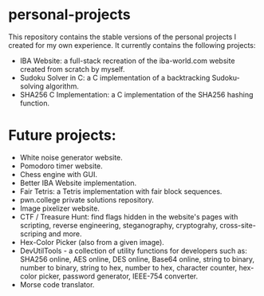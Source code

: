 # personal-projects
This repository contains the stable versions of the personal projects I created for my own experience.
It currently contains the following projects:
- IBA Website: a full-stack recreation of the iba-world.com website created from scratch by myself.
- Sudoku Solver in C: a C implementation of a backtracking Sudoku-solving algorithm.
- SHA256 C Implementation: a C implementation of the SHA256 hashing function.

# Future projects:
- White noise generator website.
- Pomodoro timer website.
- Chess engine with GUI.
- Better IBA Website implementation.
- Fair Tetris: a Tetris implementation with fair block sequences.
- pwn.college private solutions repository.
- Image pixelizer website.
- CTF / Treasure Hunt: find flags hidden in the website's pages with scripting, reverse engineering, steganography, cryptograhy, cross-site-scriping and more.
- Hex-Color Picker (also from a given image).
- DevUtilTools - a collection of utility functions for developers such as: SHA256 online, AES online, DES online, Base64 online, string to binary, number to binary, string to hex, number to hex, character counter, hex-color picker, password generator, IEEE-754 converter. 
- Morse code translator.